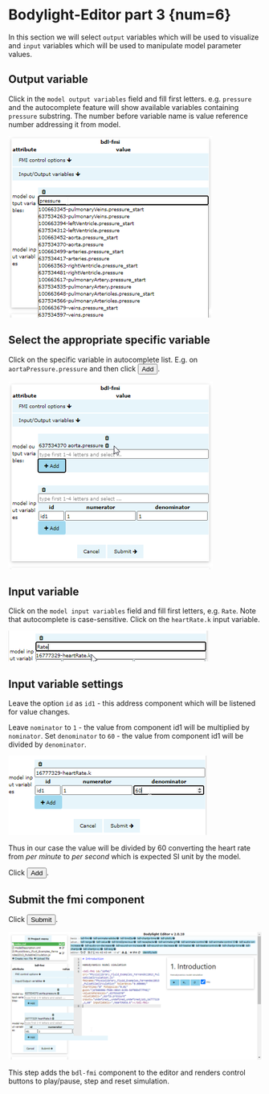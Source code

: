 # Bodylight-Editor part 3 {num=6}

In this section we will select `output` variables which will be used to visualize and `input` variables which will be used to manipulate model parameter values.

## Output variable

Click in the `model output variables` field and fill first letters. e.g. `pressure` and the autocomplete feature will show available variables containing `pressure` substring. The number before variable name is value reference number addressing it from model.

![EditorFmuOutput1](EditorFmuOutput1.png)

## Select the appropriate specific variable

Click on the specific variable in autocomplete list. E.g. on `aortaPressure.pressure` and then click <button><i class="fa fa-plus"></i> Add</button>.

![EditorFmuOutput2](EditorFmuOutput2.png)

## Input variable

Click on the `model input variables` field and fill first letters, e.g. `Rate`. Note that autocomplete is case-sensitive. Click on the `heartRate.k` input variable.

![EditorFmuInput1](EditorFmuInput1.png)


## Input variable settings

Leave the option `id` as `id1` - this address component which will be listened for value changes.

Leave `nominator` to `1` - the value from component id1 will be multiplied by `nominator`.
Set `denominator` to `60` - the value from component id1 will be divided by `denominator`.

![EditorFmuInput2](EditorFmuInput2.png)

Thus in our case the value will be divided by 60 converting the heart rate from _per minute_ to _per second_ which is expected SI unit by the model.

Click <button><i class='fa fa-plus'></i> Add</button>.

## Submit the fmi component

Click <button>Submit</button>. 

![EditorFmuComponent](EditorFmuComponent.png)

This step adds the `bdl-fmi` component to the editor and renders control buttons to play/pause, step and reset simulation.

